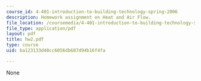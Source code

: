 ```yaml
---
course_id: 4-401-introduction-to-building-technology-spring-2006
description: Homework assignment on Heat and Air Flow.
file_location: /coursemedia/4-401-introduction-to-building-technology-spring-2006/ba123133d48cc6056db687d94b16f4fa_hw2.pdf
file_type: application/pdf
layout: pdf
title: hw2.pdf
type: course
uid: ba123133d48cc6056db687d94b16f4fa

---
```

None